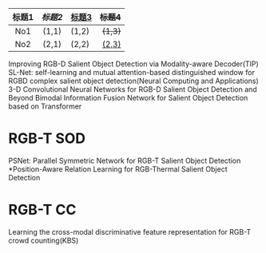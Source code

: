 **标题1** | ***标题2*** | <u>**标题3**</u> | ~~**标题4**~~
:--: | :--: | :-- | --:
No1 | (1,1) | (1,2) | ~~(1,3)~~
No2 | (2,1) | (2,2) | [(2,3)](www.baidu.com)



Improving RGB-D Salient Object Detection via Modality-aware Decoder(TIP)
SL-Net: self-learning and mutual attention-based distinguished window for RGBD complex salient object detection(Neural Computing and Applications)
3-D Convolutional Neural Networks for RGB-D Salient Object Detection and Beyond
Bimodal Information Fusion Network for Salient Object Detection based on Transformer

# RGB-T SOD
PSNet: Parallel Symmetric Network for RGB-T Salient Object Detection
*Position-Aware Relation Learning for RGB-Thermal Salient Object Detection

# RGB-T CC
Learning the cross-modal discriminative feature representation for RGB-T crowd counting(KBS)
